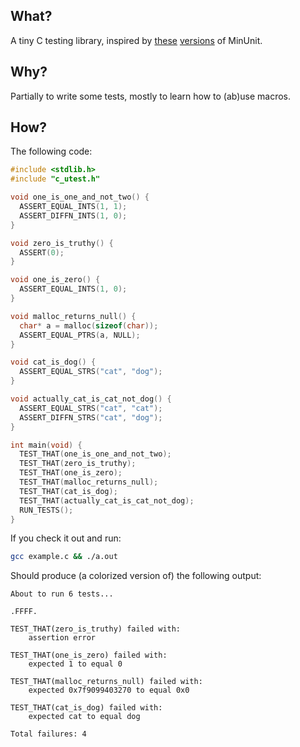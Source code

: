 ## What?

A tiny C testing library, inspired by [these](https://github.com/siu/minunit)
[versions](http://www.jera.com/techinfo/jtns/jtn002.html) of MinUnit.

## Why?

Partially to write some tests, mostly to learn how to (ab)use macros.

## How?

The following code:

```c
#include <stdlib.h>
#include "c_utest.h"

void one_is_one_and_not_two() {
  ASSERT_EQUAL_INTS(1, 1);
  ASSERT_DIFFN_INTS(1, 0);
}

void zero_is_truthy() {
  ASSERT(0);
}

void one_is_zero() {
  ASSERT_EQUAL_INTS(1, 0);
}

void malloc_returns_null() {
  char* a = malloc(sizeof(char));
  ASSERT_EQUAL_PTRS(a, NULL);
}

void cat_is_dog() {
  ASSERT_EQUAL_STRS("cat", "dog");
}

void actually_cat_is_cat_not_dog() {
  ASSERT_EQUAL_STRS("cat", "cat");
  ASSERT_DIFFN_STRS("cat", "dog");
}

int main(void) {
  TEST_THAT(one_is_one_and_not_two);
  TEST_THAT(zero_is_truthy);
  TEST_THAT(one_is_zero);
  TEST_THAT(malloc_returns_null);
  TEST_THAT(cat_is_dog);
  TEST_THAT(actually_cat_is_cat_not_dog);
  RUN_TESTS();
}
```

If you check it out and run:

```bash
gcc example.c && ./a.out
```

Should produce (a colorized version of) the following output:

```
About to run 6 tests...

.FFFF.

TEST_THAT(zero_is_truthy) failed with:
	assertion error

TEST_THAT(one_is_zero) failed with:
	expected 1 to equal 0

TEST_THAT(malloc_returns_null) failed with:
	expected 0x7f9099403270 to equal 0x0

TEST_THAT(cat_is_dog) failed with:
	expected cat to equal dog

Total failures: 4
```
